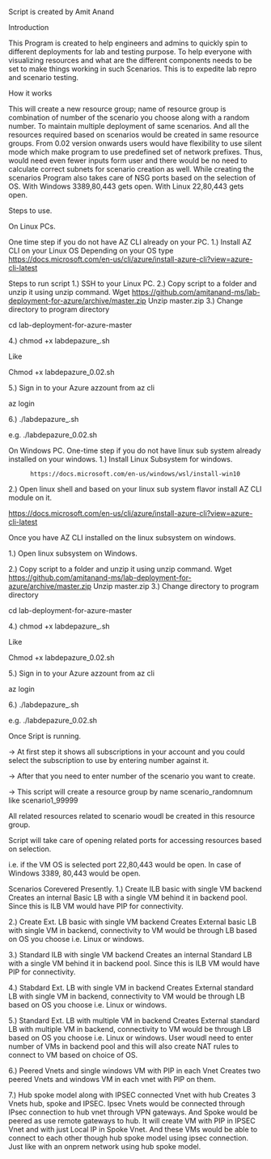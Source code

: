 Script is created by Amit Anand


Introduction


This Program is created to help engineers and admins to quickly spin to different deployments for lab and testing purpose. To help everyone with visualizing resources and what are the different components needs to be set to make things working in such Scenarios.
This is to expedite lab repro and scenario testing. 

How it works


This will create a new resource group; name of resource group is combination of number of the scenario you choose along with a random number.  To maintain multiple deployment of same scenarios. 
And all the resources required based on scenarios would be created in same resource groups.
From 0.02 version onwards users would have flexibility to use silent mode which make program to use predefined set of network prefixes. Thus, would need even fewer inputs form user and there would be no need to calculate correct subnets for scenario creation as well. 
While creating the scenarios Program also takes care of NSG ports based on the selection of OS. With Windows 3389,80,443 gets open. With Linux 22,80,443 gets open. 

Steps to use. 

On Linux PCs. 

One time step if you do not have AZ CLI already on your PC. 
1.)	Install AZ CLI on your Linux OS
Depending on your OS type
https://docs.microsoft.com/en-us/cli/azure/install-azure-cli?view=azure-cli-latest

Steps to run script
       1.)  SSH to your Linux PC.
2.)	Copy script to a folder and unzip it using unzip command.
Wget  https://github.com/amitanand-ms/lab-deployment-for-azure/archive/master.zip
Unzip master.zip 
3.)	Change directory to program directory

cd lab-deployment-for-azure-master

4.)	chmod +x labdepazure_<ver>.sh

Like 

Chmod +x labdepazure_0.02.sh

5.)  Sign in to your Azure azzount from az cli

   az login
   
6.)	./labdepazure_<ver>.sh

e.g. ./labdepazure_0.02.sh

On Windows PC. 
One-time step if you do not have linux sub system already installed on your windows.
1.)	Install Linux Subsystem for windows. 

          https://docs.microsoft.com/en-us/windows/wsl/install-win10

2.)	Open linux shell and based on your linux sub system flavor install AZ CLI module on it. 

https://docs.microsoft.com/en-us/cli/azure/install-azure-cli?view=azure-cli-latest


Once you have AZ CLI installed on the linux subsystem on windows. 

1.)	Open linux subsystem on Windows. 

2.)	Copy script to a folder and unzip it using unzip command.
Wget  https://github.com/amitanand-ms/lab-deployment-for-azure/archive/master.zip
Unzip master.zip 
3.)	Change directory to program directory

cd lab-deployment-for-azure-master

4.)	chmod +x labdepazure_<ver>.sh

Like 

Chmod +x labdepazure_0.02.sh

5.) Sign in to your Azure azzount from az cli

   az login

6.)	./labdepazure_<ver>.sh

e.g. ./labdepazure_0.02.sh



Once Sript is running.

-> At first step it shows all subscriptions in your account and you could select the subscription to use by entering number against it. 

-> After that you need to enter number of the scenario you want to create. 

-> This script will create a resource group by name scenario<num of choosen scenario>_randomnum like scenario1_99999

All related resources related to scenario woudl be created in this resource group. 

Script will take care of opening related ports for accessing resources based on selection. 

i.e. if the VM OS is selected port 22,80,443 would be open. In case of Windows 3389, 80,443 would be open. 

Scenarios Corevered Presently.
 1.) Create ILB basic with single VM backend
 Creates an internal Basic LB with a single VM behind it in backend pool. Since this is ILB VM would have PIP for connectivity. 
 
 2.) Create Ext. LB basic with single VM backend
 Creates External basic LB with single VM in backend, connectivity to VM would be through LB based on OS you choose i.e. Linux or windows. 
 
 3.) Standard ILB with single VM backend
 Creates an internal Standard LB with a single VM behind it in backend pool. Since this is ILB VM would have PIP for connectivity.
  
 4.) Stabdard Ext. LB with single VM in backend
 Creates External standard LB with single VM in backend, connectivity to VM would be through LB based on OS you choose i.e. Linux or windows.
 
 5.) Standard Ext. LB with multiple VM in backend
 Creates External standard LB with multiple VM in backend, connectivity to VM would be through LB based on OS you choose i.e. Linux or windows. User woudl need to enter number of VMs in backend pool and this will also create NAT rules to connect to VM based on choice of OS. 
 
 6.) Peered Vnets and single windows VM with PIP in each Vnet
 Creates two peered Vnets and windows VM in each vnet with PIP on them. 
 
 7.) Hub spoke model along with IPSEC connected Vnet with hub
 Creates 3 Vnets hub, spoke and IPSEC. Ipsec Vnets would be connected through IPsec connection to hub vnet through VPN gateways. And Spoke would be peered as use remote gateways to hub. 
 It will create VM with PIP in IPSEC Vnet and with just Local IP in Spoke Vnet. And these VMs would be able to connect to each other though hub spoke model using ipsec connection. Just like with an onprem network using hub spoke model. 
 
